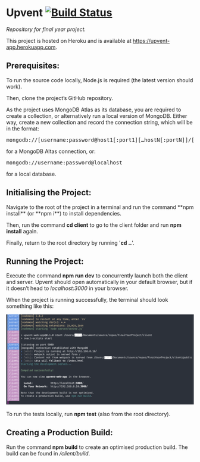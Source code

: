 # Upvent [![Build Status](https://dev.azure.com/jamieeverett0462/PRCO304-Upvent/_apis/build/status/jreverett.FinalYearProject?branchName=master)](https://dev.azure.com/jamieeverett0462/PRCO304-Upvent/_build/latest?definitionId=6&branchName=master)

_Repository for final year project._

This project is hosted on Heroku and is available at https://upvent-app.herokuapp.com.

<h2>Prerequisites:</h2>
To run the source code locally, Node.js is required (the latest version should work).

Then, clone the project’s GitHub repository.

As the project uses MongoDB Atlas as its database, you are required to create a collection, or alternatively run a local version of MongoDB. Either way, create a new collection and record the connection string, which will be in the format:

<pre>mongodb://[username:password@host1[:port1][…hostN[:portN]]/[defaultauthdb][?options]]</pre>

for a MongoDB Altas connection, or:

<pre>mongodb://username:password@localhost</pre>

for a local database.

<h2>Initialising the Project:</h2>
Navigate to the root of the project in a terminal and run the command **npm install** (or **npm i**) to install dependencies.

Then, run the command **cd client** to go to the client folder and run **npm install** again.

Finally, return to the root directory by running '**cd ..**'.

<h2>Running the Project:</h2>

Execute the command **npm run dev** to concurrently launch both the client and server. Upvent should open automatically in your default browser, but if it doesn’t head to _localhost:3000_ in your browser.

When the project is running successfully, the terminal should look something like this:

![Upvent running in terminal](/docs/images/running-dev-terminal.png)

To run the tests locally, run **npm test** (also from the root directory).

<h2>Creating a Production Build:</h2>

Run the command **npm build** to create an optimised production build. The build can be found in _/client/build_.
